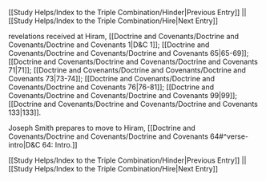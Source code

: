 [[Study Helps/Index to the Triple Combination/Hinder|Previous Entry]]  ||  [[Study Helps/Index to the Triple Combination/Hire|Next Entry]]

 revelations received at Hiram, [[Doctrine and Covenants/Doctrine and Covenants/Doctrine and Covenants 1|D&C 1]]; [[Doctrine and Covenants/Doctrine and Covenants/Doctrine and Covenants 65|65-69]]; [[Doctrine and Covenants/Doctrine and Covenants/Doctrine and Covenants 71|71]]; [[Doctrine and Covenants/Doctrine and Covenants/Doctrine and Covenants 73|73-74]]; [[Doctrine and Covenants/Doctrine and Covenants/Doctrine and Covenants 76|76-81]]; [[Doctrine and Covenants/Doctrine and Covenants/Doctrine and Covenants 99|99]]; [[Doctrine and Covenants/Doctrine and Covenants/Doctrine and Covenants 133|133]].

 Joseph Smith prepares to move to Hiram, [[Doctrine and Covenants/Doctrine and Covenants/Doctrine and Covenants 64#^verse-intro|D&C 64: Intro.]]

[[Study Helps/Index to the Triple Combination/Hinder|Previous Entry]]  ||  [[Study Helps/Index to the Triple Combination/Hire|Next Entry]]